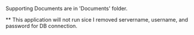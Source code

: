 Supporting Documents are in 'Documents' folder.

** This application will not run sice I removed servername, username, and password for DB connection.
